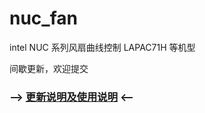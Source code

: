 # nuc_fan
intel NUC 系列风扇曲线控制 LAPAC71H 等机型

间歇更新，欢迎提交

### --> [更新说明及使用说明](./src-tauri/NUC_X15_Fan更新日志.md) <--

